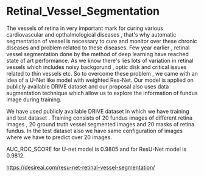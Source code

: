 # Retinal_Vessel_Segmentation
The vessels of retina in very important mark for curing various cardiovascular and opthalmological diseases , that's why automatic segmentation of vessel is necessary to cure and monitor over these chronic diseases and problem related to these diseases. Few year earlier ,  retinal vessel segmentation done by the method of deep learning have reached state of art performance. As we know there's lies lots of variation in retinal vessels which includes noisy backgorund , optic disk and critical issues related to thin vessels etc. So to overcome these problem , we came with an idea of a U-Net like model with weighted Res-Net. Our model is applied on publicly available DRIVE dataset and our proposal also uses data augmentation technique which allow us to explore the information of fundus image during training.

We have used publicly available DRIVE dataset in which we have training and test dataset . Training consists of 20 fundus images of different retina images ,  20 ground truth vessel segmented images and 20 masks of retina fundus. In the test dataset also we have same configuration of images where we have to predict over 20 images.

AUC_ROC_SCORE for U-net model is 0.9805 and for ResU-Net model is 0.9812.

https://desireai.com/resu-net-retinal-vessel-segmentation/
